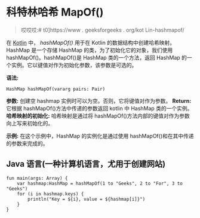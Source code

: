 # 科特林哈希 MapOf()

> 哎哎哎:# t0]https://www . geeksforgeeks . org/kot Lin-hashmapof/

在 [Kotlin](https://www.geeksforgeeks.org/introduction-to-kotlin/) 中， *hashMapOf()* 用于在 Kotlin 的数据结构中创建哈希映射。HashMap 是一个存储 HashMap 的类，为了初始化它的对象，我们使用 hashMapOf()。hashMapOf()是 HashMap 类的一个方法，返回 HashMap 的一个实例。它以键值对作为初始化参数，该参数是可选的。

**语法:**

```
HashMap hashMapOf(vararg pairs: Pair)  
```

**参数:**
创建空 hashmap 实例时可以为空。否则，它将键值对作为参数。
**Return:**
它根据 hashMapOf()方法中传递的参数返回 kotlin 中 HashMap 类的一个实例。
**哈希映射的初始化:**
哈希映射是通过将 hashMapOf()方法内部的键值对作为参数向上写来初始化的。

**示例:**
在这个示例中，HashMap 的实例化是通过使用 hashMapOf()和在其中传递的参数来完成的。

## Java 语言(一种计算机语言，尤用于创建网站)

```
fun main(args: Array) {
    var hashmap:HashMap = hashMapOf(1 to "Geeks", 2 to "For", 3 to "Geeks")
    for (i in hashmap.keys) {
        println("Key = ${i}, value = ${hashmap[i]}")  
    } 
}
```